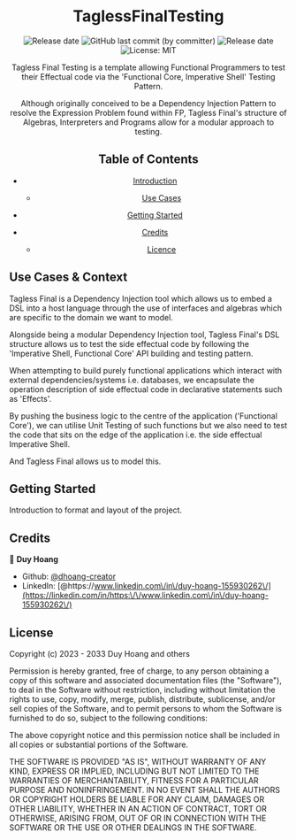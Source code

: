<div align="center">

# TaglessFinalTesting


<img alt="Release date" src="https://img.shields.io/badge/release date-april 2023-red">
<img alt="GitHub last commit (by committer)" src="https://img.shields.io/github/last-commit/dhoang-creator/TaglessFinalTesting">
<img alt="Release date" src="https://img.shields.io/badge/dependenices-to upate-blue">
<img alt="License: MIT" src="https://img.shields.io/badge/License-MIT-yellow.svg" />


Tagless Final Testing is a template allowing Functional Programmers to test their Effectual code via the 'Functional Core, Imperative Shell' Testing Pattern.

Although originally conceived to be a Dependency Injection Pattern to resolve the Expression Problem found within FP, Tagless Final's structure of Algebras, Interpreters and Programs allow for a modular approach to testing.

  
## <a name='TOC'>Table of Contents</a>

- [Introduction](#introduction)
    - [Use Cases](#use_cases)

- [Getting Started](#getting_started)

- [Credits](#credits)
    - [Licence](#licence)

</div>

## Use Cases & Context

Tagless Final is a Dependency Injection tool which allows us to embed a DSL into a host language through the use of interfaces and algebras which are specific to the domain we want to model.

Alongside being a modular Dependency Injection tool, Tagless Final's DSL structure allows us to test the side effectual code by following the 'Imperative Shell, Functional Core' API building and testing pattern.

When attempting to build purely functional applications which interact with external dependencies/systems i.e. databases, we encapsulate the operation description of side effectual code in declarative statements such as 'Effects'.

By pushing the business logic to the centre of the application ('Functional Core'), we can utilise Unit Testing of such functions but we also need to test the code that sits on the edge of the application i.e. the side effectual Imperative Shell.

And Tagless Final allows us to model this. 

## Getting Started

Introduction to format and layout of the project.

## Credits

👤 **Duy Hoang**

* Github: [@dhoang-creator](https://github.com/dhoang-creator)
* LinkedIn: [@https:\/\/www.linkedin.com\/in\/duy-hoang-155930262\/](https://linkedin.com/in/https:\/\/www.linkedin.com\/in\/duy-hoang-155930262\/)

## License

Copyright (c) 2023 - 2033 Duy Hoang and others

Permission is hereby granted, free of charge, to any person obtaining a copy of this software and associated documentation files (the "Software"), to deal in the Software without restriction, including without limitation the rights to use, copy, modify, merge, publish, distribute, sublicense, and/or sell copies of the Software, and to permit persons to whom the Software is furnished to do so, subject to the following conditions:

The above copyright notice and this permission notice shall be included in all copies or substantial portions of the Software.

THE SOFTWARE IS PROVIDED "AS IS", WITHOUT WARRANTY OF ANY KIND, EXPRESS OR IMPLIED, INCLUDING BUT NOT LIMITED TO THE WARRANTIES OF MERCHANTABILITY, FITNESS FOR A PARTICULAR PURPOSE AND NONINFRINGEMENT. IN NO EVENT SHALL THE AUTHORS OR COPYRIGHT HOLDERS BE LIABLE FOR ANY CLAIM, DAMAGES OR OTHER LIABILITY, WHETHER IN AN ACTION OF CONTRACT, TORT OR OTHERWISE, ARISING FROM, OUT OF OR IN CONNECTION WITH THE SOFTWARE OR THE USE OR OTHER DEALINGS IN THE SOFTWARE.
